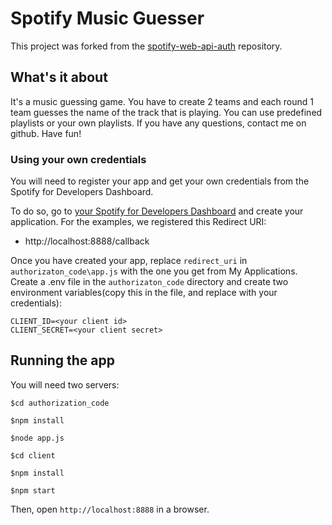 # Spotify Music Guesser

This project was forked from the [spotify-web-api-auth](https://github.com/KevinSanji/spotify-web-api-auth) repository.

## What's it about

It's a music guessing game. You have to create 2 teams and each round 1 team guesses the name of the track that is playing. You can use predefined playlists or your own playlists. If you have any questions, contact me on github. Have fun!

### Using your own credentials

You will need to register your app and get your own credentials from the Spotify for Developers Dashboard.

To do so, go to [your Spotify for Developers Dashboard](https://beta.developer.spotify.com/dashboard) and create your application. For the examples, we registered this Redirect URI:

-   http://localhost:8888/callback

Once you have created your app, replace `redirect_uri` in `authorizaton_code\app.js` with the one you get from My Applications.
Create a .env file in the `authorizaton_code` directory and create two environment variables(copy this in the file, and replace with your credentials):

```
CLIENT_ID=<your client id>
CLIENT_SECRET=<your client secret>

```

## Running the app

You will need two servers:

```
$cd authorization_code

$npm install

$node app.js
```

```
$cd client

$npm install

$npm start
```

Then, open `http://localhost:8888` in a browser.
